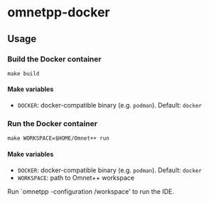 # omnetpp-docker

## Usage

### Build the Docker container

```
make build
```

#### Make variables

- `DOCKER`: docker-compatible binary (e.g. `podman`). Default: `docker`

### Run the Docker container

```
make WORKSPACE=$HOME/Omnet++ run
```

#### Make variables

- `DOCKER`: docker-compatible binary (e.g. `podman`). Default: `docker`
- `WORKSPACE`: path to Omnet++ workspace

Run `omnetpp -configuration /workspace' to run the IDE.
